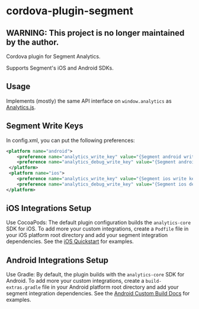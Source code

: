 # cordova-plugin-segment

## WARNING: This project is no longer maintained by the author.

Cordova plugin for Segment Analytics.

Supports Segment's iOS and Android SDKs.

## Usage
Implements (mostly) the same API interface on `window.analytics` as [Analytics.js][].

## Segment Write Keys
In config.xml, you can put the following preferences:
```xml
<platform name="android">
	<preference name="analytics_write_key" value="{Segment android write key}" />
 	<preference name="analytics_debug_write_key" value="{Segment android debug write key}" />
 </platform>
 <platform name="ios">
 	<preference name="analytics_write_key" value="{Segment ios write key}" />
 	<preference name="analytics_debug_write_key" value="{Segment ios debug write key}" />
</platform>
```


## iOS Integrations Setup
Use CocoaPods:
The default plugin configuration builds the `analytics-core` SDK for iOS.
To add more your custom integrations, create a `Podfile` file in your iOS platform root directory and add your segment integration dependencies. See the [iOS Quickstart][] for examples.

## Android Integrations Setup
Use Gradle:
By default, the plugin builds with the `analytics-core` SDK for Android.
To add more your custom integrations, create a `build-extras.gradle` file in your Android platform root directory and add your segment integration dependencies. See the [Android Custom Build Docs][] for examples.

[Analytics.js]: https://segment.io/docs/libraries/analytics.js
[iOS Quickstart]: https://segment.com/docs/libraries/ios/quickstart/
[Android Custom Build Docs]: https://segment.com/docs/libraries/android/#custom-builds
